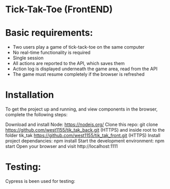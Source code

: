 # Tick-Tak-Toe (FrontEND)

# Basic requirements: 


* Two users play a game of tick-tack-toe on the same computer 
* No real-time functionality is required 
* Single session 
* All actions are reported to the API, which saves them 
* Action log is displayed underneath the game area, read from the API 
* The game must resume completely if the browser is refreshed


# Installation
To get the project up and running, and view components in the browser, complete the following steps:

Download and install Node: https://nodejs.org/
Clone this repo: git clone https://github.com/west1155/tik_tak_back.git (HTTPS) and inside root to the folder tik_tak https://github.com/west1155/tik_tak_front.git (HTTPS)
Install project dependancies: npm install
Start the development environment: npm start
Open your browser and visit http://localhost:1111


# Testing:

Cypress is been used for testing:
